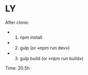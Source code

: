 # LY

After clone:

* 1. npm install
* 2. gulp (or «npm run dev»)
* 3. gulp build (or «npm run build»)

Time: 20.5h